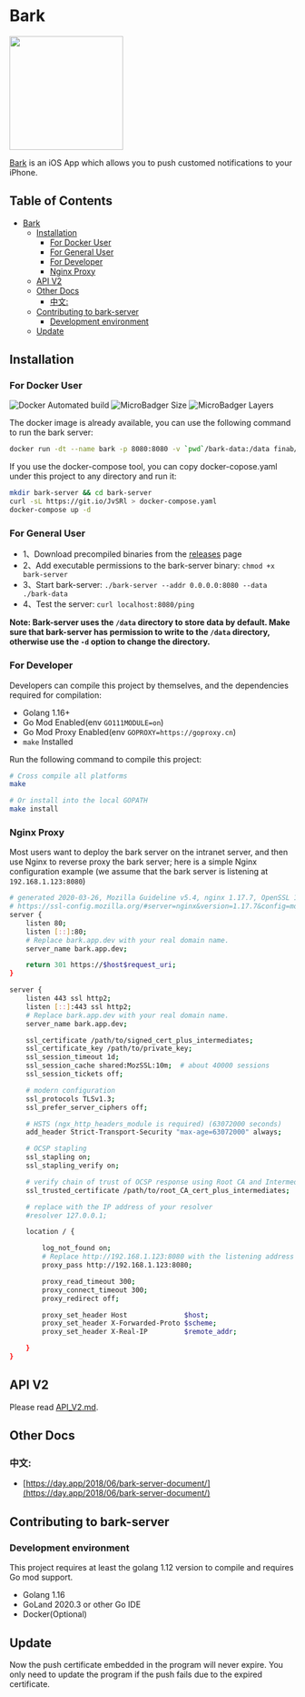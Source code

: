 # Bark

<img src="https://wx3.sinaimg.cn/mw690/0060lm7Tly1g0nfnjjxbbj30sg0sg757.jpg" width=200px height=200px />

[Bark](https://github.com/Finb/Bark) is an iOS App which allows you to push customed notifications to your iPhone.


## Table of Contents

   * [Bark](#bark)
      * [Installation](#installation)
         * [For Docker User](#for-docker-user)
         * [For General User](#for-general-user)
         * [For Developer](#for-developer)
         * [Nginx Proxy](#nginx-proxy)
      * [API V2](#api-v2)
      * [Other Docs](#other-docs)
         * [中文:](#中文)
      * [Contributing to bark-server](#contributing-to-bark-server)
         * [Development environment](#development-environment)
      * [Update](#update)


## Installation

### For Docker User

![Docker Automated build](https://img.shields.io/docker/automated/finab/bark-server.svg) ![MicroBadger Size](https://img.shields.io/microbadger/image-size/finab/bark-server.svg) ![MicroBadger Layers](https://img.shields.io/microbadger/layers/finab/bark-server.svg)

The docker image is already available, you can use the following command to run the bark server:

``` sh
docker run -dt --name bark -p 8080:8080 -v `pwd`/bark-data:/data finab/bark-server
```

If you use the docker-compose tool, you can copy docker-copose.yaml under this project to any directory and run it:

``` sh
mkdir bark-server && cd bark-server
curl -sL https://git.io/JvSRl > docker-compose.yaml
docker-compose up -d
```

### For General User 

- 1、Download precompiled binaries from the [releases](https://github.com/Finb/bark-server/releases) page
- 2、Add executable permissions to the bark-server binary: `chmod +x bark-server`
- 3、Start bark-server: `./bark-server --addr 0.0.0.0:8080 --data ./bark-data`
- 4、Test the server: `curl localhost:8080/ping`

**Note: Bark-server uses the `/data` directory to store data by default. Make sure that bark-server has permission to write to the `/data` directory, otherwise use the `-d` option to change the directory.**

### For Developer

Developers can compile this project by themselves, and the dependencies required for compilation:

- Golang 1.16+
- Go Mod Enabled(env `GO111MODULE=on`)
- Go Mod Proxy Enabled(env `GOPROXY=https://goproxy.cn`)
- `make` Installed

Run the following command to compile this project:

```sh
# Cross compile all platforms
make

# Or install into the local GOPATH
make install
```

### Nginx Proxy

Most users want to deploy the bark server on the intranet server, and then use Nginx to reverse proxy the bark server;
here is a simple Nginx configuration example (we assume that the bark server is listening at `192.168.1.123:8080`)

```sh
# generated 2020-03-26, Mozilla Guideline v5.4, nginx 1.17.7, OpenSSL 1.1.1d, modern configuration
# https://ssl-config.mozilla.org/#server=nginx&version=1.17.7&config=modern&openssl=1.1.1d&guideline=5.4
server {
    listen 80;
    listen [::]:80;
    # Replace bark.app.dev with your real domain name.
    server_name bark.app.dev;

    return 301 https://$host$request_uri;
}

server {
    listen 443 ssl http2;
    listen [::]:443 ssl http2;
    # Replace bark.app.dev with your real domain name.
    server_name bark.app.dev;

    ssl_certificate /path/to/signed_cert_plus_intermediates;
    ssl_certificate_key /path/to/private_key;
    ssl_session_timeout 1d;
    ssl_session_cache shared:MozSSL:10m;  # about 40000 sessions
    ssl_session_tickets off;

    # modern configuration
    ssl_protocols TLSv1.3;
    ssl_prefer_server_ciphers off;

    # HSTS (ngx_http_headers_module is required) (63072000 seconds)
    add_header Strict-Transport-Security "max-age=63072000" always;

    # OCSP stapling
    ssl_stapling on;
    ssl_stapling_verify on;

    # verify chain of trust of OCSP response using Root CA and Intermediate certs
    ssl_trusted_certificate /path/to/root_CA_cert_plus_intermediates;

    # replace with the IP address of your resolver
    #resolver 127.0.0.1;

    location / {

        log_not_found on;
        # Replace http://192.168.1.123:8080 with the listening address of the bark server.
        proxy_pass http://192.168.1.123:8080;

        proxy_read_timeout 300;
        proxy_connect_timeout 300;
        proxy_redirect off;

        proxy_set_header Host              $host;
        proxy_set_header X-Forwarded-Proto $scheme;
        proxy_set_header X-Real-IP         $remote_addr;

    }
}
```

## API V2

Please read [API_V2.md](docs/API_V2.md).

## Other Docs

### 中文:

- [https://day.app/2018/06/bark-server-document/](https://day.app/2018/06/bark-server-document/)
  

## Contributing to bark-server

### Development environment

This project requires at least the golang 1.12 version to compile and requires Go mod support.

- Golang 1.16
- GoLand 2020.3 or other Go IDE
- Docker(Optional)

## Update 

Now the push certificate embedded in the program will never expire. You only need to update the program if the push fails due to the expired certificate.
